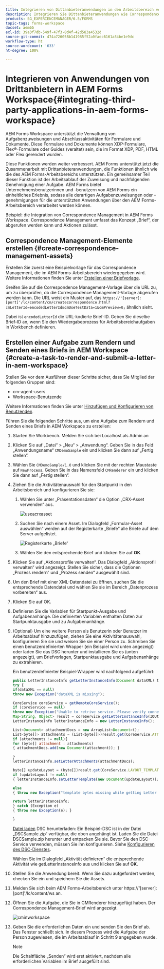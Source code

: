 ```yaml
---
title: Integrieren von Dittanbieteranwendungen in den Arbeitsbereich von AEM Forms
description: Integrieren Sie Dittanbieteranwendungen wie Correspondence Management in den Arbeitsbereich von AEM Forms.
products: SG_EXPERIENCEMANAGER/6.5/FORMS
topic-tags: forms-workspace
docset: aem65
exl-id: 39a3f7db-549f-47f3-8d4f-42d583a4532d
source-git-commit: 474a726058b141985f52a0faec6161a34be1e9dc
workflow-type: ht
source-wordcount: '633'
ht-degree: 100%

---
```


# Integrieren von Anwendungen von Drittanbietern in AEM Forms Workspace{#integrating-third-party-applications-in-aem-forms-workspace}

AEM Forms Workspace unterstützt die Verwaltung von Aufgabenzuweisungen und Abschlussaktivitäten für Formulare und Dokumente. Diese Formulare und Dokumente können XDP-Formulare, Flex®-Formulare oder Guides (veraltet) sein, die im Format XDP, PDF, HTML oder Flex gerendert wurden.

Diese Funktionen werden weiter verbessert. AEM Forms unterstützt jetzt die Zusammenarbeit mit Drittanbieteranwendungen, die Funktionen ähnlich wie die des AEM Forms-Arbeitsbereichs unterstützen. Ein gemeinsamer Teil dieser Funktion ist der Arbeitsablauf der Zuweisung und nachfolgenden Genehmigung einer Aufgabe. AEM Forms bietet Unternehmensbenutzerinnen und -benutzern von AEM Forms ein einheitliches Erlebnis, sodass alle derartigen Aufgabenzuweisungen oder -genehmigungen für die unterstützten Anwendungen über den AEM Forms-Arbeitsbereich verarbeitet werden können.

Beispiel: die Integration von Correspondence Management in AEM Forms Workspace. Correspondence Management umfasst das Konzept „Brief“, der abgerufen werden kann und Aktionen zulässt.

## Correspondence Management-Elemente erstellen {#create-correspondence-management-assets}

Erstellen Sie zuerst eine Beispielvorlage für das Correspondence Management, die im AEM Forms-Arbeitsbereich wiedergegeben wird. Weitere Informationen finden Sie unter [Erstellen einer Briefvorlage](../../forms/using/create-letter.md).

Greifen Sie auf die Correspondence Management-Vorlage über die URL zu, um zu überprüfen, ob die Correspondence Management-Vorlage abgerufen werden kann. Die URL weist ein Muster auf, das `https://'[server]:[port]'/lc/content/cm/createcorrespondence.html?cmLetterId=encodedLetterId&cmUseTestData=1&cmPreview=0;` ähnlich sieht.

Dabei ist `encodedLetterId` die URL-kodierte Brief-ID. Geben Sie dieselbe Brief-ID an, wenn Sie den Wiedergabeprozess für Arbeitsbereichaufgaben in Workbench definieren.

## Erstellen einer Aufgabe zum Rendern und Senden eines Briefs in AEM Workspace {#create-a-task-to-render-and-submit-a-letter-in-aem-workspace}

Stellen Sie vor dem Ausführen dieser Schritte sicher, dass Sie Mitglied der folgenden Gruppen sind:

* cm-agent-users
* Workspace-Benutzende

Weitere Informationen finden Sie unter [Hinzufügen und Konfigurieren von Benutzenden](/help/forms/using/admin-help/adding-configuring-users.md).

Führen Sie die folgenden Schritte aus, um eine Aufgabe zum Rendern und Senden eines Briefs in AEM Workspace zu erstellen:

1. Starten Sie Workbench. Melden Sie sich bei Localhost als Admin an
1. Klicken Sie auf „Datei“ > „Neu“ > „Anwendung“. Geben Sie in das Feld „Anwendungsname“ `CMDemoSample` ein und klicken Sie dann auf „Fertig stellen“.
1. Wählen Sie `CMDemoSample/1.0` und klicken Sie mit der rechten Maustaste auf `NewProcess`. Geben Sie in das Namensfeld `CMRenderer` ein und klicken Sie dann auf „Fertig stellen“.
1. Ziehen Sie die Aktivitätenauswahl für den Startpunkt in den Arbeitsbereich und konfigurieren Sie sie:

   1. Wählen Sie unter „Präsentationsdaten“ die Option „CRX-Asset verwenden“ aus.

      ![useacrxasset](assets/useacrxasset.png)

   1. Suchen Sie nach einem Asset. Im Dialogfeld „Formular-Asset auswählen“ werden auf der Registerkarte „Briefe“ alle Briefe auf dem Server aufgelistet.

      ![Registerkarte „Briefe“](assets/letter_tab_new.png)

   1. Wählen Sie den entsprechende Brief und klicken Sie auf **OK**.

1. Klicken Sie auf „Aktionsprofile verwalten“. Das Dialogfeld „Aktionsprofil verwalten“ wird angezeigt. Stellen Sie sicher, dass die Optionen „Prozess rendern“ und „Prozess senden“ ausgewählt sind.
1. Um den Brief mit einer XML-Datendatei zu öffnen, suchen Sie die entsprechende Datendatei und wählen Sie sie im Bereich „Datenprozess vorbereiten“ aus.
1. Klicken Sie auf OK.
1. Definieren Sie die Variablen für Startpunkt-Ausgabe und Aufgabenanhänge. Die definierten Variablen enthalten Daten zur Startpunktausgabe und zu Aufgabenanhänge.
1. (Optional) Um eine weitere Person als Benutzerin oder Benutzer im Arbeitsablauf hinzuzufügen, ziehen Sie eine Aktivitätenauswahl, konfigurieren Sie sie und weisen Sie sie einer Person zu. Schreiben Sie einen benutzerdefinierten Wrapper (ein Beispiel wird unten angezeigt) oder laden Sie das DSC herunter und installieren Sie es (unten angezeigt), um Briefvorlagen, Startpunktausgabe und Aufgabenanhänge zu extrahieren.

   Ein benutzerdefinierter Beispiel-Wrapper wird nachfolgend aufgeführt:

   ```javascript
   public LetterInstanceInfo getLetterInstanceInfo(Document dataXML) throws Exception {
   try {
   if(dataXML == null)
   throw new Exception("dataXML is missing");
   
   CoreService coreService = getRemoteCoreService();
   if (coreService == null)
   throw new Exception("Unable to retrive service. Please verify connection details.");
   Map<String, Object> result = coreService.getLetterInstanceInfo(IOUtils.toString(dataXML.getInputStream(), "UTF-8"));
   LetterInstanceInfo letterInstanceInfo = new LetterInstanceInfo();
   
   List<Document> attachmentDocs = new ArrayList<Document>();
   List<byte[]> attachments = (List<byte[]>)result.get(CoreService.ATTACHMENT_KEY);
   if (attachments != null){
   for (byte[] attachment : attachments)
   { attachmentDocs.add(new Document(attachment)); }
   
   }
   letterInstanceInfo.setLetterAttachments(attachmentDocs);
   
   byte[] updateLayout = (byte[])result.get(CoreService.LAYOUT_TEMPLATE_KEY);
   if (updateLayout != null)
   { letterInstanceInfo.setLetterTemplate(new Document(updateLayout)); }
   
   else
   { throw new Exception("template bytes missing while getting Letter instance Info."); }
   
   return letterInstanceInfo;
   } catch (Exception e)
   { throw new Exception(e); }
   
   }
   ```

   [Datei laden](assets/dscsample.zip)
DSC herunterladen: Ein Beispiel-DSC ist in der Datei „DSCSample.zip“ verfügbar, die oben angehängt ist. Laden Sie die Datei DSCSample.zip herunter und entpacken Sie sie. Bevor Sie den DSC-Service verwenden, müssen Sie ihn konfigurieren. Siehe [Konfigurieren des DSC-Dienstes](../../forms/using/add-action-button-in-create-correspondence-ui.md#p-configure-the-dsc-service-p).

   Wählen Sie im Dialogfeld „Aktivität definieren“ die entsprechende Aktivität wie getLetterInstanceInfo aus und klicken Sie auf **OK**.

1. Stellen Sie die Anwendung bereit. Wenn Sie dazu aufgefordert werden, checken Sie ein und speichern Sie die Assets.
1. Melden Sie sich beim AEM Forms-Arbeitsbereich unter https://&#39;[server]:[port]&#39;/lc/content/ws an.
1. Öffnen Sie die Aufgabe, die Sie in CMRenderer hinzugefügt haben. Der Correspondence Management-Brief wird angezeigt.

   ![cminworkspace](assets/cminworkspace.png)

1. Geben Sie die erforderlichen Daten ein und senden Sie den Brief ab. Das Fenster schließt sich. In diesem Prozess wird die Aufgabe der Person zugewiesen, die im Arbeitsablauf in Schritt 9 angegeben wurde.

   >[!NOTE]
   >
   >Die Schaltfläche „Senden“ wird erst aktiviert, nachdem alle erforderlichen Variablen im Brief ausgefüllt sind.
